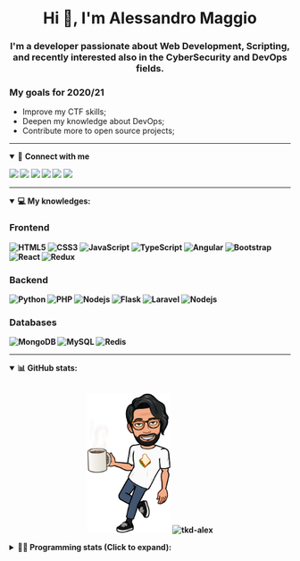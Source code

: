 <h1 align="center">Hi 👋, I'm Alessandro Maggio</h1>
<h3 align="center">I'm a developer passionate about Web Development, Scripting, and recently interested also in the CyberSecurity and DevOps fields.</h3>

### My goals for 2020/21
- Improve my CTF skills;
- Deepen my knowledge about DevOps;
- Contribute more to open source projects;

____

<details open>
<summary>🤝 <b>Connect with me<b></summary>

<p align = "center">

[<img src="https://img.shields.io/badge/twitter-1DA1F2.svg?&style=for-the-badge&logo=twitter&logoColor=white" />](https://twitter.com/TkdAxel)
[<img src ="https://img.shields.io/badge/portfolio-web-%23.svg?&style=for-the-badge&logo=&logoColor=white%22">](https://alessandromaggio.it/)
[<img src ="https://img.shields.io/badge/Telegram-1ca0f1.svg?&style=for-the-badge&logo=Telegram&logoColor=white%22&link=https://t.me/TkdAlex">](https://t.me/TkdAlex/)
[<img src="https://img.shields.io/badge/gmail-c14438.svg?&style=for-the-badge&logo=Gmail&logoColor=white&link=mailto:alex.tkd.alex@gmail.com"/>](mailto:alex.tkd.alex@gmail.com)
[<img src="https://img.shields.io/badge/linkedin-0077B5.svg?&style=for-the-badge&logo=linkedin&logoColor=white" />](https://www.linkedin.com/in/aalessandromaggio/)
[<img src = "https://img.shields.io/badge/instagram-E4405F.svg?&style=for-the-badge&logo=instagram&logoColor=white">](https://www.instagram.com/tkd_alex/)
<!--- [![Visits Badge](https://badges.pufler.dev/visits/tkd-alex/tkd-alex?style=for-the-badge&color=blue)](https://github.com/tkd-alex/tkd-alex) -->

</p>

</details>

---

<details open>
<summary>💻 <b>My knowledges</b>: </summary>

### Frontend
![HTML5](https://img.shields.io/badge/-HTML5-E34F26.svg?style=for-the-badge&logo=html5&logoColor=ffffff)
![CSS3](https://img.shields.io/badge/-CSS3-1572B6.svg?style=for-the-badge&logo=css3)
![JavaScript](https://img.shields.io/badge/-JavaScript-282C34?style=for-the-badge&logo=javascript)
![TypeScript](https://img.shields.io/badge/-TypeScript-007ACC?style=for-the-badge&logo=typescript)
![Angular](https://img.shields.io/badge/-Angular-DD0031?style=for-the-badge&logo=angular)
![Bootstrap](https://img.shields.io/badge/-Bootstrap-563D7C.svg?style=for-the-badge&logo=bootstrap)
![React](https://img.shields.io/badge/-React-282C34.svg?style=for-the-badge&logo=react&logoColor=ffffff)
![Redux](https://img.shields.io/badge/-Redux-764ABC.svg?style=for-the-badge&logo=redux)

### Backend
![Python](https://img.shields.io/badge/-Python-3776AB.svg?style=for-the-badge&logo=Python&logoColor=ffffff)
![PHP](https://img.shields.io/badge/-PHP-777BB4.svg?style=for-the-badge&logo=PHP&logoColor=ffffff)
![Nodejs](https://img.shields.io/badge/-Bash-4EAA25.svg?style=for-the-badge&logo=gnu-bash&logoColor=ffffff)
![Flask](https://img.shields.io/badge/-Flask-282C34.svg?style=for-the-badge&logo=flask)
![Laravel](https://img.shields.io/badge/-Laravel-FF2D20.svg?style=for-the-badge&logo=laravel&logoColor=ffffff)
![Nodejs](https://img.shields.io/badge/-Nodejs-339933.svg?style=for-the-badge&logo=Node.js&logoColor=ffffff)

### Databases
![MongoDB](https://img.shields.io/badge/-MongoDB-47A248?style=for-the-badge&logo=mongodb&logoColor=ffffff)
![MySQL](https://img.shields.io/badge/-MySQL-4479A1?style=for-the-badge&logo=mysql&logoColor=ffffff)
![Redis](https://img.shields.io/badge/-Redis-DC382D?style=for-the-badge&logo=Redis&logoColor=ffffff)

</details>

---

<details open>
 <summary>📊 <b>GitHub stats</b>: </summary>

<br>

<p align = "center">
    <img src="https://raw.githubusercontent.com/Tkd-Alex/tkd-alex/master/images/321517cd-ff68-41a7-b0d1-e765680568a7-8b6448d9-c944-4146-b633-adbdd25cb471-v1.png" height="250" />
    <img src="https://github-readme-stats.vercel.app/api?username=tkd-alex&show_icons=true&count_private=true&hide_border=true&line_height=25" alt="tkd-alex">
</p>

</design>

<details>
 <summary>👨‍💻 <b>Programming stats (Click to expand)</b>: </summary>
 
<!--START_SECTION:waka-->
**I'm an Early 🐤** 

```text
🌞 Morning    323 commits    █████░░░░░░░░░░░░░░░░░░░░   22.14% 
🌆 Daytime    598 commits    ██████████░░░░░░░░░░░░░░░   40.99% 
🌃 Evening    501 commits    ████████░░░░░░░░░░░░░░░░░   34.34% 
🌙 Night      37 commits     ░░░░░░░░░░░░░░░░░░░░░░░░░   2.54%

```
📅 **I'm Most Productive on Wednesday** 

```text
Monday       231 commits    ████░░░░░░░░░░░░░░░░░░░░░   15.83% 
Tuesday      246 commits    ████░░░░░░░░░░░░░░░░░░░░░   16.86% 
Wednesday    304 commits    █████░░░░░░░░░░░░░░░░░░░░   20.84% 
Thursday     221 commits    ███░░░░░░░░░░░░░░░░░░░░░░   15.15% 
Friday       246 commits    ████░░░░░░░░░░░░░░░░░░░░░   16.86% 
Saturday     95 commits     █░░░░░░░░░░░░░░░░░░░░░░░░   6.51% 
Sunday       116 commits    ██░░░░░░░░░░░░░░░░░░░░░░░   7.95%

```


📊 **This Week I Spent My Time On** 

```text
⌚︎ Time Zone: Europe/Rome

💬 Programming Languages: 
Python                   10 hrs 38 mins      █████████████░░░░░░░░░░░░   53.41% 
Java                     5 hrs 42 mins       ███████░░░░░░░░░░░░░░░░░░   28.66% 
JavaScript               1 hr 28 mins        █░░░░░░░░░░░░░░░░░░░░░░░░   7.42% 
XML                      49 mins             █░░░░░░░░░░░░░░░░░░░░░░░░   4.17% 
Markdown                 32 mins             ░░░░░░░░░░░░░░░░░░░░░░░░░   2.72%

🔥 Editors: 
VS Code                  14 hrs 6 mins       █████████████████░░░░░░░░   70.83% 
Android Studio           5 hrs 27 mins       ██████░░░░░░░░░░░░░░░░░░░   27.42% 
Sublime Text             20 mins             ░░░░░░░░░░░░░░░░░░░░░░░░░   1.75%

🐱‍💻 Projects: 
OnlyFans-Automation      6 hrs 58 mins       ████████░░░░░░░░░░░░░░░░░   35.05% 
Parental Control         5 hrs 27 mins       ██████░░░░░░░░░░░░░░░░░░░   27.42% 
Twitch-Channel-Points-Min3 hrs 30 mins       ████░░░░░░░░░░░░░░░░░░░░░   17.62% 
PandaScripts-Chrome-Exten1 hr 30 mins        ██░░░░░░░░░░░░░░░░░░░░░░░   7.61% 
myStore                  1 hr 13 mins        █░░░░░░░░░░░░░░░░░░░░░░░░   6.16%

💻 Operating System: 
Linux                    19 hrs 55 mins      █████████████████████████   100.0%

```

**I Mostly Code in Python** 

```text
Python                   29 repos            ██████████░░░░░░░░░░░░░░░   39.73% 
JavaScript               12 repos            ████░░░░░░░░░░░░░░░░░░░░░   16.44% 
CSS                      6 repos             ██░░░░░░░░░░░░░░░░░░░░░░░   8.22% 
PHP                      5 repos             █░░░░░░░░░░░░░░░░░░░░░░░░   6.85% 
HTML                     5 repos             █░░░░░░░░░░░░░░░░░░░░░░░░   6.85%

```



 Last Updated on 17/11/2021
<!--END_SECTION:waka-->

</details>
